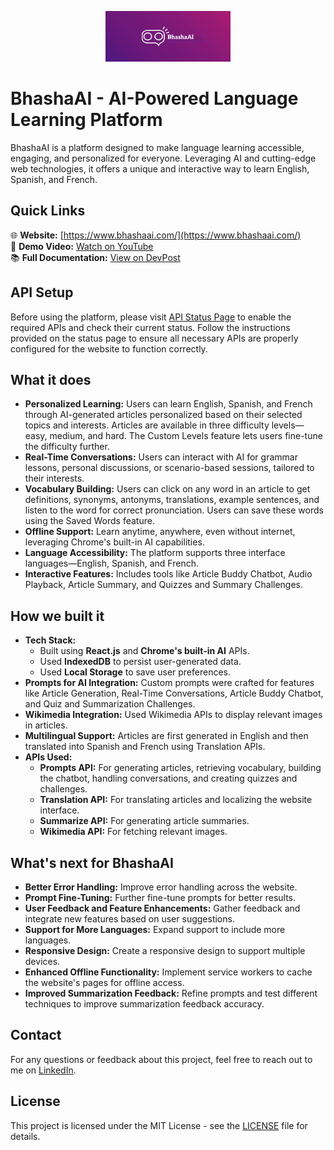 <p align="center">
  <img src="./logo.png" alt="BhashaAI Logo" width="200"/>
</p>

# BhashaAI - AI-Powered Language Learning Platform
BhashaAI is a platform designed to make language learning accessible, engaging, and personalized for everyone. Leveraging AI and cutting-edge web technologies, it offers a unique and interactive way to learn English, Spanish, and French.

## Quick Links
🌐 **Website:** [https://www.bhashaai.com/](https://www.bhashaai.com/)  
🎥 **Demo Video:** [Watch on YouTube](https://www.youtube.com/watch?v=HqIj2gO0Gac)  
📚 **Full Documentation:** [View on DevPost](https://devpost.com/software/bashaai)

## API Setup
Before using the platform, please visit [API Status Page](https://www.bhashaai.com/api-status) to enable the required APIs and check their current status. Follow the instructions provided on the status page to ensure all necessary APIs are properly configured for the website to function correctly.

## What it does
- **Personalized Learning:** Users can learn English, Spanish, and French through AI-generated articles personalized based on their selected topics and interests. Articles are available in three difficulty levels—easy, medium, and hard. The Custom Levels feature lets users fine-tune the difficulty further.
- **Real-Time Conversations:** Users can interact with AI for grammar lessons, personal discussions, or scenario-based sessions, tailored to their interests.
- **Vocabulary Building:** Users can click on any word in an article to get definitions, synonyms, antonyms, translations, example sentences, and listen to the word for correct pronunciation. Users can save these words using the Saved Words feature.
- **Offline Support:** Learn anytime, anywhere, even without internet, leveraging Chrome's built-in AI capabilities.
- **Language Accessibility:** The platform supports three interface languages—English, Spanish, and French.
- **Interactive Features:** Includes tools like Article Buddy Chatbot, Audio Playback, Article Summary, and Quizzes and Summary Challenges.

## How we built it
- **Tech Stack:**
  - Built using **React.js** and **Chrome's built-in AI** APIs.
  - Used **IndexedDB** to persist user-generated data.
  - Used **Local Storage** to save user preferences.
- **Prompts for AI Integration:** Custom prompts were crafted for features like Article Generation, Real-Time Conversations, Article Buddy Chatbot, and Quiz and Summarization Challenges.
- **Wikimedia Integration:** Used Wikimedia APIs to display relevant images in articles.
- **Multilingual Support:** Articles are first generated in English and then translated into Spanish and French using Translation APIs.
- **APIs Used:**
  - **Prompts API:** For generating articles, retrieving vocabulary, building the chatbot, handling conversations, and creating quizzes and challenges.
  - **Translation API:** For translating articles and localizing the website interface.
  - **Summarize API:** For generating article summaries.
  - **Wikimedia API:** For fetching relevant images.

## What's next for BhashaAI
- **Better Error Handling:** Improve error handling across the website.
- **Prompt Fine-Tuning:** Further fine-tune prompts for better results.
- **User Feedback and Feature Enhancements:** Gather feedback and integrate new features based on user suggestions.
- **Support for More Languages:** Expand support to include more languages.
- **Responsive Design:** Create a responsive design to support multiple devices.
- **Enhanced Offline Functionality:** Implement service workers to cache the website's pages for offline access.
- **Improved Summarization Feedback:** Refine prompts and test different techniques to improve summarization feedback accuracy.

## Contact
For any questions or feedback about this project, feel free to reach out to me on [LinkedIn](https://www.linkedin.com/in/shiva-sai-telukuntla/).

## License
This project is licensed under the MIT License - see the [LICENSE](LICENSE) file for details.
